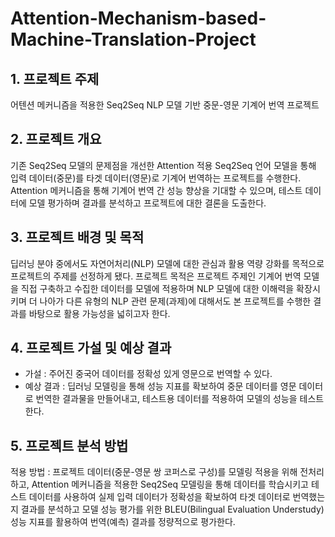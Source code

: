 # Attention-Mechanism-based-Machine-Translation-Project

## 1. 프로젝트 주제
어텐션 메커니즘을 적용한 Seq2Seq NLP 모델 기반 중문-영문 기계어 번역 프로젝트 

## 2. 프로젝트 개요
기존 Seq2Seq 모델의 문제점을 개선한 Attention 적용 Seq2Seq 언어
모델을 통해 입력 데이터(중문)를 타겟 데이터(영문)로 기계어 번역하는
프로젝트를 수행한다. Attention 메커니즘을 통해 기계어 번역 간 성능
향상을 기대할 수 있으며, 테스트 데이터에 모델 평가하며 결과를
분석하고 프로젝트에 대한 결론을 도출한다.

## 3. 프로젝트 배경 및 목적
딥러닝 분야 중에서도 자연어처리(NLP) 모델에 대한
관심과 활용 역량 강화를 목적으로 프로젝트의 주제를 선정하게 됐다. 
프로젝트 목적은 프로젝트 주제인 기계어 번역 모델을 직접 구축하고
수집한 데이터를 모델에 적용하며 NLP 모델에 대한 이해력을
확장시키며 더 나아가 다른 유형의 NLP 관련 문제(과제)에 대해서도 본
프로젝트를 수행한 결과를 바탕으로 활용 가능성을 넓히고자 한다.

## 4. 프로젝트 가설 및 예상 결과
- 가설 : 주어진 중국어 데이터를 정확성 있게 영문으로 번역할 수 있다.
- 예상 결과 : 딥러닝 모델링을 통해 성능 지표를 확보하여 중문 데이터를 영문 데이터로 번역한 결과물을 만들어내고, 테스트용 데이터를 적용하여 모델의 성능을 테스트한다. 

## 5. 프로젝트 분석 방법
적용 방법 : 프로젝트 데이터(중문-영문 쌍 코퍼스로 구성)를 모델링
적용을 위해 전처리하고, Attention 메커니즘을 적용한 Seq2Seq 
모델링을 통해 데이터를 학습시키고 테스트 데이터를 사용하여 실제
입력 데이터가 정확성을 확보하여 타겟 데이터로 번역했는지 결과를
분석하고 모델 성능 평가를 위한 BLEU(Bilingual Evaluation 
Understudy) 성능 지표를 활용하여 번역(예측) 결과를 정량적으로
평가한다.
